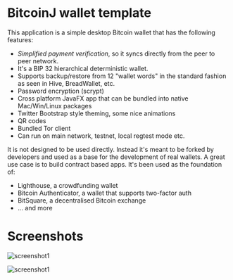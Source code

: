 # BitcoinJ wallet template

This application is a simple desktop Bitcoin wallet that has the following features:

* _Simplified payment verification_, so it syncs directly from the peer to peer network.
* It's a BIP 32 hierarchical deterministic wallet.
* Supports backup/restore from 12 "wallet words" in the standard fashion as seen in Hive, BreadWallet, etc.
* Password encryption (scrypt)
* Cross platform JavaFX app that can be bundled into native Mac/Win/Linux packages
* Twitter Bootstrap style theming, some nice animations
* QR codes
* Bundled Tor client
* Can run on main network, testnet, local regtest mode etc.

It is not designed to be used directly. Instead it's meant to be forked by developers and used as a base for the 
development of real wallets. A great use case is to build contract based apps. It's been used as the foundation of:

* Lighthouse, a crowdfunding wallet
* Bitcoin Authenticator, a wallet that supports two-factor auth
* BitSquare, a decentralised Bitcoin exchange
* ... and more

# Screenshots

![screenshot1](/screenshots/synced.png)

![screenshot1](/screenshots/qrcode.png)